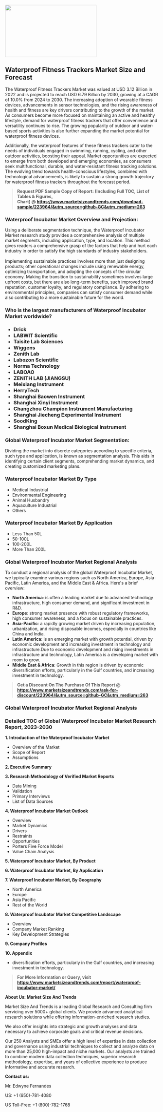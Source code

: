 <p><img class="alignnone size-medium wp-image-20088" src="https://ffe5etoiles.com/wp-content/uploads/2024/12/MST1-300x171.png" alt="" width="300" height="171" /></p><h2>Waterproof Fitness Trackers Market Size and Forecast</h2><p>The Waterproof Fitness Trackers Market was valued at USD 3.12 Billion in 2022 and is projected to reach USD 6.79 Billion by 2030, growing at a CAGR of 10.0% from 2024 to 2030. The increasing adoption of wearable fitness devices, advancements in sensor technologies, and the rising awareness of health and fitness are key drivers contributing to the growth of the market. As consumers become more focused on maintaining an active and healthy lifestyle, demand for waterproof fitness trackers that offer convenience and versatility continues to rise. The growing popularity of outdoor and water-based sports activities is also further expanding the market potential for waterproof fitness devices.</p><p>Additionally, the waterproof features of these fitness trackers cater to the needs of individuals engaged in swimming, running, cycling, and other outdoor activities, boosting their appeal. Market opportunities are expected to emerge from both developed and emerging economies, as consumers seek multifunctional, durable, and water-resistant fitness tracking solutions. The evolving trend towards health-conscious lifestyles, combined with technological advancements, is likely to sustain a strong growth trajectory for waterproof fitness trackers throughout the forecast period.</p></p><blockquote id="" class=""><strong>Request PDF Sample Copy of Report: (Including Full TOC, List of Tables &amp; Figures, Chart)&nbsp;@&nbsp;<strong><a href="https://www.marketsizeandtrends.com/download-sample/223964/&utm_source=github-GC&utm_medium=263" target="_blank">https://www.marketsizeandtrends.com/download-sample/223964/&utm_source=github-GC&utm_medium=263</a></strong></strong></blockquote><h3 id="" class="">Waterproof Incubator Market&nbsp;Overview and Projection:</h3><p id="" class="">Using a deliberate segmentation technique, the Waterproof Incubator Market research study provides a comprehensive analysis of multiple market segments, including application, type, and location. This method gives readers a comprehensive grasp of the factors that help and hurt each industry in order to satisfy the high standards of industry stakeholders. <br /> <br />Implementing sustainable practices involves more than just designing products; other operational changes include using renewable energy, optimizing transportation, and adopting the concepts of the circular economy. Making the transition to sustainability sometimes involves large upfront costs, but there are also long-term benefits, such improved brand reputation, customer loyalty, and regulatory compliance. By adhering to environmental principles, companies can satisfy consumer demand while also contributing to a more sustainable future for the world.</p><h3 id="" class="">Who is the largest manufacturers of&nbsp;Waterproof Incubator Market worldwide?</h3><h3 class=""><p><ul><li>Drick </li><li> LABWIT Scientific </li><li> Taisite Lab Sciences </li><li> Wiggens </li><li> Zenith Lab </li><li> Labozon Scientific </li><li> Norma Technology </li><li> LABOAO </li><li> ZENITH LAB (JIANGSU) </li><li> Meixiang Instrument </li><li> HerryTech </li><li> Shanghai Baowen Instrument </li><li> Shanghai Xinyi Instrument </li><li> Changzhou Champion Instrument Manufacturing </li><li> Shanghai Jiecheng Experimental Instrument </li><li> SoodKing </li><li> Shanghai Boxun Medical Biological Instrument</li></ul></p></h3><h3 id="" class="">Global&nbsp;Waterproof Incubator Market Segmentation:</h3><p id="" class="">Dividing the market into discrete categories according to specific criteria, such type and application, is known as segmentation analysis. This aids in identifying certain client segments, comprehending market dynamics, and creating customized marketing plans.</p><h3 id="" class="">Waterproof Incubator Market&nbsp;By Type</h3><p><p><ul><li>Medical Industrial</li><li> Environmental Engineering</li><li> Animal Husbandry</li><li> Aquaculture Industrial</li><li> Others</p></li></ul></p></p><h3 id="" class="">Waterproof Incubator Market&nbsp;By Application</h3><p class=""><p><ul><li>Less Than 50L</li><li> 50-100L</li><li> 100-200L</li><li> More Than 200L</li></ul></p></p><h3 id="" class="">Global Waterproof Incubator Market Regional Analysis</h3><p id="" class="">To conduct a regional analysis of the global Waterproof Incubator Market, we typically examine various regions such as North America, Europe, Asia-Pacific, Latin America, and the Middle East &amp; Africa. Here's a brief overview:</p><ul><li><strong>North America</strong>: is often a leading market due to advanced technology infrastructure, high consumer demand, and significant investment in R&amp;D.</li><li><strong>Europe</strong>: strong market presence with robust regulatory frameworks, high consumer awareness, and a focus on sustainable practices.</li><li><strong>Asia-Pacific</strong>: a rapidly growing market driven by increasing population, urbanization, and rising disposable incomes, especially in countries like China and India.</li><li><strong>Latin America</strong>: is an emerging market with growth potential, driven by economic development and increasing investment in technology and infrastructure.Due to economic development and rising investments in infrastructure and technology, Latin America is a developing market with room to grow.</li><li><strong>Middle East &amp; Africa</strong>: Growth in this region is driven by economic diversification efforts, particularly in the Gulf countries, and increasing investment in technology.</li></ul><blockquote id="" class=""><strong>Get a Discount On The Purchase Of This Report @ <strong><a href="https://www.marketsizeandtrends.com/ask-for-discount/223964/&utm_source=github-GC&utm_medium=263" target="_blank">https://www.marketsizeandtrends.com/ask-for-discount/223964/&utm_source=github-GC&utm_medium=263</a></strong></strong></blockquote><h3 id="" class="">Global Waterproof Incubator Market Regional Analysis</h3><h3 id="" class="">Detailed TOC of Global Waterproof Incubator Market Research Report, 2023-2030</h3><p id="" class=""><strong>1. Introduction of the Waterproof Incubator Market</strong></p><ul><li>Overview of the Market</li><li>Scope of Report</li><li>Assumptions</li></ul><p id="" class=""><strong>2. Executive Summary</strong></p><p id="" class=""><strong>3. Research Methodology of Verified Market Reports</strong></p><ul><li>Data Mining</li><li>Validation</li><li>Primary Interviews</li><li>List of Data Sources</li></ul><p id="" class=""><strong>4. Waterproof Incubator Market Outlook</strong></p><ul><li>Overview</li><li>Market Dynamics</li><li>Drivers</li><li>Restraints</li><li>Opportunities</li><li>Porters Five Force Model</li><li>Value Chain Analysis</li></ul><p id="" class=""><strong>5. Waterproof Incubator Market, By Product</strong></p><p id="" class=""><strong>6. Waterproof Incubator Market, By Application</strong></p><p id="" class=""><strong>7. Waterproof Incubator Market, By Geography</strong></p><ul><li>North America</li><li>Europe</li><li>Asia Pacific</li><li>Rest of the World</li></ul><p id="" class=""><strong>8. Waterproof Incubator Market Competitive Landscape</strong></p><ul><li>Overview</li><li>Company Market Ranking</li><li>Key Development Strategies</li></ul><p id="" class=""><strong>9. Company Profiles</strong></p><p id="" class=""><strong>10. Appendix</strong></p><ul><li>diversification efforts, particularly in the Gulf countries, and increasing investment in technology.</li></ul><blockquote id="" class=""><strong>For More Information or Query, visit <strong><strong><a href="https://www.marketsizeandtrends.com/report/waterproof-incubator-market/" target="_blank">https://www.marketsizeandtrends.com/report/waterproof-incubator-market/</a></strong></strong></strong></blockquote><p id="" class=""><strong>About Us: Market Size And Trends</strong></p><p id="" class="">Market Size And Trends is a leading Global Research and Consulting firm servicing over 5000+ global clients. We provide advanced analytical research solutions while offering information-enriched research studies.</p><p id="" class="">We also offer insights into strategic and growth analyses and data necessary to achieve corporate goals and critical revenue decisions.</p><p id="" class="">Our 250 Analysts and SMEs offer a high level of expertise in data collection and governance using industrial techniques to collect and analyze data on more than 25,000 high-impact and niche markets. Our analysts are trained to combine modern data collection techniques, superior research methodology, expertise, and years of collective experience to produce informative and accurate research.</p><p id="" class=""><strong>Contact us:</strong></p><p id="" class="">Mr. Edwyne Fernandes</p><p id="" class="">US: +1 (650)-781-4080</p><p id="" class="">US Toll-Free: +1 (800)-782-1768</p>
